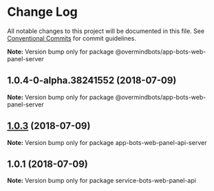 # Change Log

All notable changes to this project will be documented in this file.
See [Conventional Commits](https://conventionalcommits.org) for commit guidelines.

**Note:** Version bump only for package @overmindbots/app-bots-web-panel-server

<a name="1.0.4-0-alpha.38241552"></a>
## 1.0.4-0-alpha.38241552 (2018-07-09)




**Note:** Version bump only for package @overmindbots/app-bots-web-panel-server

<a name="1.0.3"></a>
## [1.0.3](https://github.com/bot-alchemy/monorepo-test/compare/v1.0.2...v1.0.3) (2018-07-09)




**Note:** Version bump only for package app-bots-web-panel-api-server

<a name="1.0.1"></a>
## 1.0.1 (2018-07-09)




**Note:** Version bump only for package service-bots-web-panel-api
